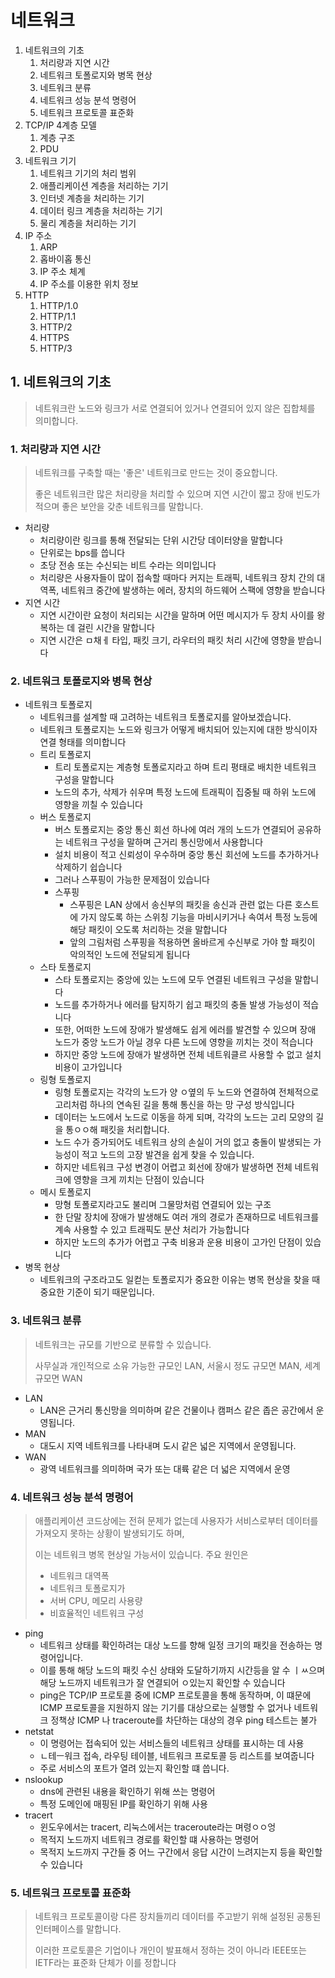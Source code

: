 # 네트워크

1. 네트워크의 기초
   1. 처리량과 지연 시간
   2. 네트워크 토폴로지와 병목 현상
   3. 네트워크 분류
   4. 네트워크 성능 분석 명령어
   5. 네트워크 프로토콜 표준화
2. TCP/IP 4계층 모델
   1. 계층 구조
   2. PDU
3. 네트워크 기기
   1. 네트워크 기기의 처리 범위
   2. 애플리케이션 계층을 처리하는 기기
   3. 인터넷 계층을 처리하는 기기
   4. 데이터 링크 계층을 처리하는 기기
   5. 물리 계층을 처리하는 기기
4. IP 주소
   1. ARP
   2. 홉바이홉 통신
   3. IP 주소 체계
   4. IP 주소를 이용한 위치 정보
5. HTTP
   1. HTTP/1.0
   2. HTTP/1.1
   3. HTTP/2
   4. HTTPS
   5. HTTP/3

## 1. 네트워크의 기초

> 네트워크란 노드와 링크가 서로 연결되어 있거나 연결되어 있지 않은 집합체를 의미합니다.

### 1. 처리량과 지연 시간

> 네트워크를 구축할 때는 '좋은' 네트워크로 만드는 것이 중요합니다.
>
> 좋은 네트워크란 많은 처리량을 처리할 수 있으며 지연 시간이 짧고 장애 빈도가 적으며 좋은 보안을 갖춘 네트워크를 말합니다.

- 처리량
  - 처리량이란 링크를 통해 전달되는 단위 시간당 데이터양을 말합니다
  - 단위로는 bps를 씁니다
  - 초당 전송 또는 수신되는 비트 수라는 의미입니다
  - 처리량은 사용자들이 많이 접속할 때마다 커지는 트래픽, 네트워크 장치 간의 대역폭, 네트워크 중간에 발생하는 에러, 장치의 하드웨어 스팩에 영향을 받습니다
- 지연 시간
  - 지연 시간이란 요청이 처리되는 시간을 말하며 어떤 메시지가 두 장치 사이를 왕복하는 데 걸린 시간을 말합니다
  - 지연 시간은 ㅁ채ㅔ 타입, 패킷 크기, 라우터의 패킷 처리 시간에 영향을 받습니다

### 2. 네트워크 토폴로지와 병목 현상

- 네트워크 토폴로지
  - 네트워크를 설계할 때 고려하는 네트워크 토폴로지를 알아보겠습니다.
  - 네트워크 토폴로지는 노드와 링크가 어떻게 배치되어 있는지에 대한 방식이자 연결 형태를 의미합니다
  - 트리 토폴로지
    - 트리 토폴로지는 계층형 토폴로지라고 하며 트리 평태로 배치한 네트워크 구성을 말합니다
    - 노드의 추가, 삭제가 쉬우며 특정 노드에 트래픽이 집중될 때 하위 노드에 영향을 끼칠 수 있습니다
  - 버스 토폴로지
    - 버스 토폴로지는 중앙 통신 회선 하나에 여러 개의 노드가 연결되어 공유하는 네트워크 구성을 말하며 근거리 통신망에서 사용합니다
    - 설치 비용이 적고 신뢰성이 우수하며 중앙 통신 회선에 노드를 추가하거나 삭제하기 쉽습니다
    - 그러나 스푸핑이 가능한 문제점이 있습니다
    - 스푸핑
      - 스푸핑은 LAN 상에서 송신부의 패킷을 송신과 관련 없는 다른 호스트에 가지 않도록 하는 스위칭 기능을 마비시키거나 속여서 특정 노등에 해당 패킷이 오도록 처리하는 것을 말합니다
      - 앞의 그림처럼 스푸핑을 적용하면 올바르게 수신부로 가야 할 패킷이 악의적인 노드에 전달되게 됩니다
  - 스타 토폴로지
    - 스타 토폴로지는 중앙에 있는 노드에 모두 연결된 네트워크 구성을 말합니다
    - 노드를 추가하거나 에러를 탐지하기 쉽고 패킷의 충돌 발생 가능성이 적습니다
    - 또한, 어떠한 노드에 장애가 발생해도 쉽게 에러를 발견할 수 있으며 장애 노드가 중앙 노드가 아닐 경우 다른 노드에 영향을 끼치는 것이 적습니다
    - 하지만 중앙 노드에 장애가 발생하면 전체 네트워클르 사용할 수 없고 설치 비용이 고가입니다
  - 링형 토폴로지
    - 링형 토폴로지는 각각의 노드가 양 ㅇ옆의 두 노드와 연결하여 전체적으로 고리처럼 하나의 연속된 길을 통해 통신을 하는 망 구성 방식입니다
    - 데이터는 노드에서 노드로 이동을 하게 되며, 각각의 노드는 고리 모양의 길을 통ㅇㅇ해 패킷을 처리합니다.
    - 노드 수가 증가되어도 네트워크 상의 손실이 거의 없고 충돌이 발생되는 가능성이 적고 노드의 고장 발견을 쉽게 찾을 수 있습니다.
    - 하지만 네트워크 구성 변경이 어렵고 회선에 장애가 발생하면 전체 네트워크에 영향을 크게 끼치는 단점이 있습니다
  - 메시 토폴로지
    - 망형 토폴로지라고도 불리며 그물망처럼 연결되어 있는 구조
    - 한 단말 장치에 장애가 발생해도 여러 개의 경로가 존재하므로 네트워크를 계속 사용할 수 있고 트래픽도 분산 처리가 가능합니다
    - 하지만 노드의 추가가 어렵고 구축 비용과 운용 비용이 고가인 단점이 있습니다
- 병목 현상
  - 네트워크의 구조라고도 일컫는 토폴로지가 중요한 이유는 병목 현상을 찾을 때 중요한 기준이 되기 때문입니다.

### 3. 네트워크 분류

> 네트워크는 규모를 기반으로 분류할 수 있습니다.
>
> 사무실과 개인적으로 소유 가능한 규모인 LAN, 서울시 정도 규모면 MAN, 세계 규모면 WAN

- LAN
  - LAN은 근거리 통신망을 의미하며 같은 건물이나 캠퍼스 같은 좁은 공간에서 운영됩니다.
- MAN
  - 대도시 지역 네트워크를 나타내며 도시 같은 넓은 지역에서 운영됩니다.
- WAN
  - 광역 네트워크를 의미하며 국가 또는 대륙 같은 더 넓은 지역에서 운영

### 4. 네트워크 성능 분석 명령어

> 애플리케이션 코드상에는 전혀 문제가 없는데 사용자가 서비스로부터 데이터를 가져오지 못하는 상황이 발생되기도 하며,
>
> 이는 네트워크 병목 현상일 가능서이 있습니다. 주요 원인은
>
> - 네트워크 대역폭
> - 네트워크 토폴로지가
> - 서버 CPU, 메모리 사용량
> - 비효율적인 네트워크 구성

- ping
  - 네트워크 상태를 확인하려는 대상 노드를 향해 일정 크기의 패킷을 전송하는 명령어입니다.
  - 이를 통해 해당 노드의 패킷 수신 상태와 도달하기까지 시간등을 알 수 ㅣㅆ으며 해당 노드까지 네트워크가 잘 연결되어 ㅇ있는지 확인할 수 있습니다
  - ping은 TCP/IP 프로토콜 중에 ICMP 프로토콜을 통해 동작하며, 이 떄문에 ICMP 프로토콜을 지원하지 않는 기기를 대상으로는 실행할 수 없거나 네트워크 정책상 ICMP 나 traceroute를 차단하는 대상의 경우 ping 테스트는 불가
- netstat
  - 이 명령어는 접속되어 있는 서비스들의 네트워크 상태를 표시하는 데 사용
  - ㄴ테ㅡ워크 접속, 라우팅 테이블, 네트워크 프로토콜 등 리스트를 보여줍니다
  - 주로 서비스의 포트가 열려 있는지 확인할 떄 씁니다.
- nslookup
  - dns에 관련된 내용을 확인하기 위해 쓰는 명령어
  - 특정 도메인에 매핑된 IP를 확인하기 위해 사용
- tracert
  - 윈도우에서는 tracert, 리눅스에서는 traceroute라는 며령ㅇㅇ엉
  - 목적지 노드까지 네트워크 경로를 확인할 떄 사용하는 명령어
  - 목적지 노드까지 구간들 중 어느 구간에서 응답 시간이 느려지는지 등을 확인할 수 있습니다

### 5. 네트워크 프로토콜 표준화

> 네트워크 프로토콜이랑 다른 장치들끼리 데이터를 주고받기 위해 설정된 공통된 인터페이스를 말합니다.
>
> 이러한 프로토콜은 기업이나 개인이 발표해서 정하는 것이 아니라 IEEE또는 IETF라는 표준화 단체가 이를 정합니다
